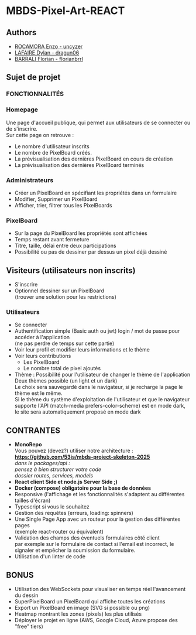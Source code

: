 # MBDS-Pixel-Art-REACT
## Authors
- [ROCAMORA Enzo - uncyzer](https://github.com/uncyzer)
- [LAFAIRE Dylan - dragun06](https://github.com/dragun06)
- [BARRALI Florian - florianbrrl](https://github.com/florianbrrl)

## Sujet de projet
### FONCTIONNALITÉS
### Homepage
Une page d'accueil publique, qui permet aux utilisateurs de se connecter ou de s'inscrire.  
Sur cette page on retrouve :

- Le nombre d'utilisateur inscrits
- Le nombre de PixelBoard créés.
- La prévisualisation des dernières PixelBoard en cours de création
- La prévisualisation des dernières PixelBoard terminés

### Administrateurs
- Créer un PixelBoard en spécifiant les propriétés dans un formulaire
- Modifier, Supprimer un PixelBoard
- Afficher, trier, filtrer tous les PixelBoards

### PixelBoard
- Sur la page du PixelBoard les propriétés sont affichées
- Temps restant avant fermeture
- Titre, taille, délai entre deux participations
- Possibilité ou pas de dessiner par dessus un pixel déjà dessiné

## Visiteurs (utilisateurs non inscrits)
- S'inscrire
- Optionnel dessiner sur un PixelBoard  
  (trouver une solution pour les restrictions)

### Utilisateurs
- Se connecter
- Authentification simple (Basic auth ou jwt) login / mot de passe pour accéder à l'application  
  (ne pas perdre de temps sur cette partie)
- Voir leur profil et modifier leurs informations et le thème
- Voir leurs contributions
  - Les PixelBoard
  - Le nombre total de pixel ajoutés
- Thème : Possibilité pour l'utilisateur de changer le thème de l'application  
  Deux thèmes possible (un light et un dark)  
  Le choix sera sauvegardé dans le navigateur, si je recharge la page le thème est le même.  
  Si le thème du système d'exploitation de l'utilisateur et que le navigateur supporte l'API (match-media prefers-color-scheme) est en mode dark, le site sera automatiquement proposé en mode dark

## CONTRANTES

- **MonoRepo**  
  Vous pouvez (devez?) utiliser notre architecture :  
  **https://github.com/53js/mbds-project-skeleton-2025**  
  _dans le packages/api :_  
  _pensez à bien structurer votre code_  
  _dossier routes, services, models_
- **React client Side et node.js Server Side ;)**
- **Docker (compose) obligatoire pour la base de données**
- Responsive (l'affichage et les fonctionnalités s'adaptent au différentes tailles d'écran)
- Typescript si vous le souhaitez
- Gestion des requêtes (erreurs, loading: spinners)
- Une Single Page App avec un routeur pour la gestion des différentes pages  
  (exemple react-router ou équivalent)
- Validation des champs des éventuels formulaires côté client  
  par exemple sur le formulaire de contact si l'email est incorrect, le signaler et empêcher la soumission du formulaire.
- Utilisation d'un linter de code

## BONUS

- Utilisation des WebSockets pour visualiser en temps réel l'avancement du dessin
- SuperPixelBoard un PixelBoard qui affiche toutes les créations
- Export un PixelBoard en image (SVG si possible ou png)
- Heatmap montrant les zones (pixels) les plus utilisés
- Déployer le projet en ligne (AWS, Google Cloud, Azure propose des "free" tiers)

